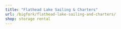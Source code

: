 ```yaml
---
title: "Flathead Lake Sailing & Charters"
url: /bigfork/flathead-lake-sailing-and-charters/
shop: storage rental
---
```

